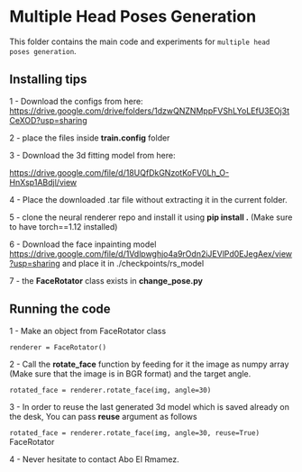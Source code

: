 # Multiple Head Poses Generation

This folder contains the main code and experiments for `multiple head poses generation`.

## Installing tips

1 - Download the configs from here: https://drive.google.com/drive/folders/1dzwQNZNMppFVShLYoLEfU3EOj3tCeXOD?usp=sharing

2 - place the files inside **train.config** folder

3 - Download the 3d fitting model from here: 

https://drive.google.com/file/d/18UQfDkGNzotKoFV0Lh_O-HnXsp1ABdjl/view

4 - Place the downloaded .tar file without extracting it in the current folder.

5 - clone the neural renderer repo and install it using **pip install .** (Make sure to have torch==1.12 installed)

6 - Download the face inpainting model https://drive.google.com/file/d/1Vdlpwghjo4a9rOdn2iJEVlPd0EJegAex/view?usp=sharing and place it in ./checkpoints/rs_model

7 - the **FaceRotator** class exists in **change_pose.py**


## Running the code

1 - Make an object from FaceRotator class

``` renderer = FaceRotator() ```

2 - Call the **rotate_face** function by feeding for it the image as numpy array (Make sure that the image is in BGR format) and the target angle.

```rotated_face = renderer.rotate_face(img, angle=30)```

3 - In order to reuse the last generated 3d model which is saved already on the desk, You can pass **reuse** argument as follows

```rotated_face = renderer.rotate_face(img, angle=30, reuse=True)```
FaceRotator

4 - Never hesitate to contact Abo El Rmamez.
